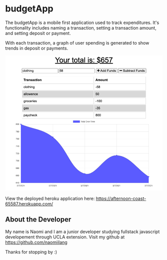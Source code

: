 # budgetApp

The budgetApp is a mobile first application used to track expenditures. It's functionality includes naming a transaction, setting a transaction amount, and setting deposit or payment. 

With each transaction, a graph of user spending is generated to show trends in deposit or payments. 

![alt text](readmeImage.png) 

View the deployed heroku application here: https://afternoon-coast-65587.herokuapp.com/ 



## About the Developer
My name is Naomi and I am a junior developer studying fullstack javascript developement through UCLA extension. Visit my github at https://github.com/naomiilang

Thanks for stopping by :) 